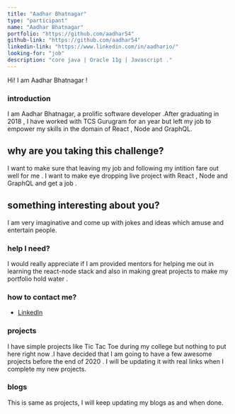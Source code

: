 ```yaml
---
title: "Aadhar Bhatnagar"
type: "participant"
name: "Aadhar Bhatnagar"
portfolio: "https://github.com/aadhar54"
github-link: "https://github.com/aadhar54"
linkedin-link: "https://www.linkedin.com/in/aadhario/"
looking-for: "job"
description: "core java | Oracle 11g | Javascript ."
---
```


Hi! I am Aadhar Bhatnagar !

### introduction

I am Aadhar Bhatnagar, a prolific software developer .After graduating in 2018 , I  have worked with TCS Gurugram for an year but left my job to empower my skills in the domain of React , Node and GraphQL.


## why are you taking this challenge?

I want to make sure that leaving my job and following my intition fare out well for me .
I want to make eye dropping live project with React , Node and GraphQL and get a job .

## something interesting about you?

I am very imaginative and come up with jokes and ideas which amuse and entertain people.

### help I need?

I would really appreciate if I am provided mentors for helping me out in learning the react-node stack and also in making great projects to make my portfolio hold water .

### how to contact me?

- [LinkedIn](https://www.linkedin.com/in/aadhario/)

### projects

I have simple projects like Tic Tac Toe during my college but nothing to put here right now .I have decided that I am going to have a few awesome projects before the end of 2020 .
I will be updating it with real links when I complete my new projects.


### blogs

This is same as projects, I will keep updating my blogs as and when done.

